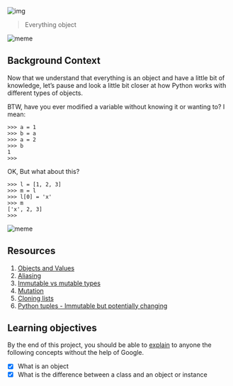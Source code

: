 ![img](https://assets.imaginablefutures.com/media/images/ALX_Logo.max-200x150.png)
> Everything object

![meme](https://s3.amazonaws.com/intranet-projects-files/holbertonschool-higher-level_programming+/252/r_208403_QPSN8.jpg)

## Background Context
Now that we understand that everything is an object and have a little bit of knowledge, let’s pause and look a little bit closer at how Python works with different types of objects.

BTW, have you ever modified a variable without knowing it or wanting to? I mean:
```
>>> a = 1
>>> b = a
>>> a = 2
>>> b
1
>>> 
```

OK, But what about this?
```
>>> l = [1, 2, 3]
>>> m = l
>>> l[0] = 'x'
>>> m
['x', 2, 3]
>>> 
```
![meme](https://media.giphy.com/media/wAjfQ9MLUfFjq/giphy.gif)

## Resources
1. [Objects and Values](http://www.openbookproject.net/thinkcs/python/english2e/ch09.html#objects-and-values)
2. [Aliasing](http://www.openbookproject.net/thinkcs/python/english2e/ch09.html#aliasing)
3. [Immutable vs mutable types](https://stackoverflow.com/questions/8056130/immutable-vs-mutable-types)
4. [Mutation](http://composingprograms.com/pages/24-mutable-data.html#sequence-objects)
5. [Cloning lists](http://www.openbookproject.net/thinkcs/python/english2e/ch09.html#cloning-lists)
6. [Python tuples - Immutable but potentially changing](http://radar.oreilly.com/2014/10/python-tuples-immutable-but-potentially-changing.html)

## Learning objectives
By the end of this project, you should be able to [explain](https://fs.blog/feynman-learning-technique/) to anyone the following concepts without the help of Google.

* [X] What is an object
* [X] What is the difference between a class and an object or instance